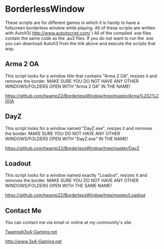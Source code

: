 BorderlessWindow
================

These scripts are for different games in which it is handy to have a fullscreen borderless window while playing.
All of these scripts are written with AutoIt3( http://www.autoitscript.com/ )
All of the compiled .exe files contain the same code as the .au3 files.
If you do not want to run the .exe you can download AutoIt3 from the link above and execute the scripts that way.

Arma 2 OA
---------
This script looks for a window title that contains "Arma 2 OA", resizes it and removes the border.
MAKE SURE YOU DO NOT HAVE ANY OTHER WINDOWS/FOLDERS OPEN WITH "Arma 2 OA" IN THE NAME!

https://github.com/twamp22/BorderlessWindow/tree/master/Arma%202%20OA

DayZ
----
This script looks for a window named "DayZ.exe", resizes it and removes the border.
MAKE SURE YOU DO NOT HAVE ANY OTHER WINDOWS/FOLDERS OPEN WITH "DayZ.exe" IN THE NAME!

https://github.com/twamp22/BorderlessWindow/tree/master/DayZ

Loadout
-------
This script looks for a window named exactly "Loadout", resizes it and removes the border.
MAKE SURE YOU DO NOT HAVE ANY OTHER WINDOWS/FOLDERS OPEN WITH THE SAME NAME!

https://github.com/twamp22/BorderlessWindow/tree/master/Loadout

Contact Me
----------
You can contact me via email or online at my community's site.

Twamp@3xA-Gaming.net

http://www.3xA-Gaming.net
